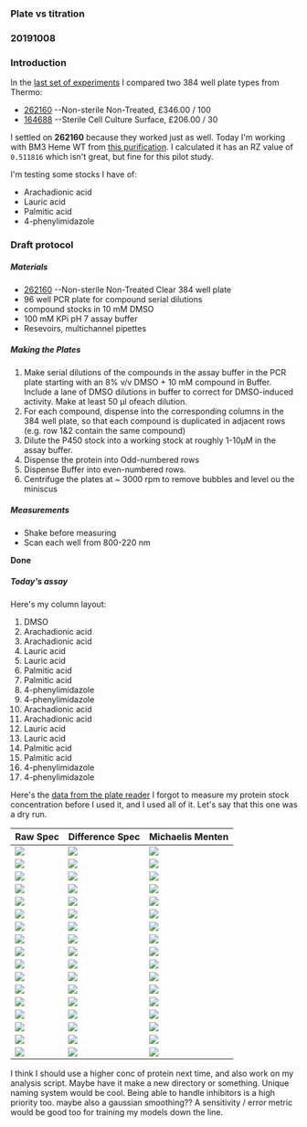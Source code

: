 ### Plate vs titration
### 20191008

### Introduction
In the [last set of experiments](../12_ThermoPlateCompare/readme.md) I compared two 384 well plate types from Thermo:
* [262160](https://www.thermofisher.com/order/catalog/product/262160?SID=srch-hj-262160) --Non-sterile	Non-Treated, £346.00 / 100
*   [164688](https://www.thermofisher.com/order/catalog/product/164688?SID=srch-hj-164688) --Sterile	Cell Culture Surface, £206.00 / 30

I settled on **262160** because they worked just as well.
Today I'm working with BM3 Heme WT from [this purification](~/Documents/Work/201907_SceeningDesign/4_ExpressionPurification/201909_5ZIS_4KW/201909_4KEW_5ZIS_attempt1.md). I calculated it has an RZ value of ```0.511816``` which isn't great, but fine for this pilot study.

I'm testing some stocks I have of:
* Arachadionic acid
* Lauric acid
* Palmitic acid
* 4-phenylimidazole

### Draft protocol

##### Materials
* [262160](https://www.thermofisher.com/order/catalog/product/262160?SID=srch-hj-262160) --Non-sterile	Non-Treated Clear 384 well plate
* 96 well PCR plate for compound serial dilutions
* compound stocks in 10 mM DMSO
* 100 mM KPi pH 7 assay buffer
* Resevoirs, multichannel pipettes

##### Making the Plates
1. Make serial dilutions of the compounds in the assay buffer in the PCR plate starting with an 8% v/v DMSO + 10 mM compound in Buffer. Include a lane of DMSO dilutions in buffer to correct for DMSO-induced activity. Make at least 50 µl ofeach dilution.
2. For each compound, dispense into the corresponding columns in the 384 well plate, so that each compound is duplicated in adjacent rows (e.g. row 1&2 contain the same compound)
3. Dilute the P450 stock into a working stock at roughly 1-10µM in the assay buffer.
4. Dispense the protein into Odd-numbered rows
5. Dispense Buffer into even-numbered rows.
6. Centrifuge the plates at ~ 3000 rpm to remove bubbles and level ou the miniscus

##### Measurements
* Shake before measuring
* Scan each well from 800-220 nm

**Done**

##### Today's assay
Here's my column layout:
1. DMSO
2. Arachadionic acid
3. Arachadionic acid
4. Lauric acid
5. Lauric acid
6. Palmitic acid
7. Palmitic acid
8. 4-phenylimidazole
9. 4-phenylimidazole
10. Arachadionic acid
11. Arachadionic acid
12. Lauric acid
13. Lauric acid
14. Palmitic acid
15. Palmitic acid
16. 4-phenylimidazole
17. 4-phenylimidazole

Here's the [data from the plate reader](20191008_.CSV)
I forgot to measure my protein stock concentration before I used it, and I used all of it. Let's say that this one was a dry run.

| Raw Spec                                             | Difference Spec                                       | Michaelis Menten                                    |
|:-----------------------------------------------------|:------------------------------------------------------|:----------------------------------------------------|
| ![](2019108_DMSO_Corrected_Spectra.png)              | ![](2019108_DMSO_Difference_Spectra.png)              | ![](2019108_DMSO_Michaelis_Menten.png)              |
| ![](2019108_Arachadionic_acid_Corrected_Spectra.png) | ![](2019108_Arachadionic_acid_Difference_Spectra.png) | ![](2019108_Arachadionic_acid_Michaelis_Menten.png) |
| ![](2019108_Arachadionic_acid_Corrected_Spectra.png) | ![](2019108_Arachadionic_acid_Difference_Spectra.png) | ![](2019108_Arachadionic_acid_Michaelis_Menten.png) |
| ![](2019108_Lauric_acid_Corrected_Spectra.png)       | ![](2019108_Lauric_acid_Difference_Spectra.png)       | ![](2019108_Lauric_acid_Michaelis_Menten.png)       |
| ![](2019108_Lauric_acid_Corrected_Spectra.png)       | ![](2019108_Lauric_acid_Difference_Spectra.png)       | ![](2019108_Lauric_acid_Michaelis_Menten.png)       |
| ![](2019108_Palmitic_acid_Corrected_Spectra.png)     | ![](2019108_Palmitic_acid_Difference_Spectra.png)     | ![](2019108_Palmitic_acid_Michaelis_Menten.png)     |
| ![](2019108_Palmitic_acid_Corrected_Spectra.png)     | ![](2019108_Palmitic_acid_Difference_Spectra.png)     | ![](2019108_Palmitic_acid_Michaelis_Menten.png)     |
| ![](2019108_4-phenylimidazole_Corrected_Spectra.png) | ![](2019108_4-phenylimidazole_Difference_Spectra.png) | ![](2019108_4-phenylimidazole_Michaelis_Menten.png) |
| ![](2019108_4-phenylimidazole_Corrected_Spectra.png) | ![](2019108_4-phenylimidazole_Difference_Spectra.png) | ![](2019108_4-phenylimidazole_Michaelis_Menten.png) |
| ![](2019108_Arachadionic_acid_Corrected_Spectra.png) | ![](2019108_Arachadionic_acid_Difference_Spectra.png) | ![](2019108_Arachadionic_acid_Michaelis_Menten.png) |
| ![](2019108_Arachadionic_acid_Corrected_Spectra.png) | ![](2019108_Arachadionic_acid_Difference_Spectra.png) | ![](2019108_Arachadionic_acid_Michaelis_Menten.png) |
| ![](2019108_Lauric_acid_Corrected_Spectra.png)       | ![](2019108_Lauric_acid_Difference_Spectra.png)       | ![](2019108_Lauric_acid_Michaelis_Menten.png)       |
| ![](2019108_Lauric_acid_Corrected_Spectra.png)       | ![](2019108_Lauric_acid_Difference_Spectra.png)       | ![](2019108_Lauric_acid_Michaelis_Menten.png)       |
| ![](2019108_Palmitic_acid_Corrected_Spectra.png)     | ![](2019108_Palmitic_acid_Difference_Spectra.png)     | ![](2019108_Palmitic_acid_Michaelis_Menten.png)     |
| ![](2019108_Palmitic_acid_Corrected_Spectra.png)     | ![](2019108_Palmitic_acid_Difference_Spectra.png)     | ![](2019108_Palmitic_acid_Michaelis_Menten.png)     |
| ![](2019108_4-phenylimidazole_Corrected_Spectra.png) | ![](2019108_4-phenylimidazole_Difference_Spectra.png) | ![](2019108_4-phenylimidazole_Michaelis_Menten.png) |
| ![](2019108_4-phenylimidazole_Corrected_Spectra.png) | ![](2019108_4-phenylimidazole_Difference_Spectra.png) | ![](2019108_4-phenylimidazole_Michaelis_Menten.png) |

I think I should use a higher conc of protein next time, and also work on my analysis script. Maybe have it make a new directory or something. Unique naming system would be cool. Being able to handle inhibitors is a high priority too. maybe also a gaussian smoothing??
A sensitivity / error metric would be good too for training my models down the line. 
